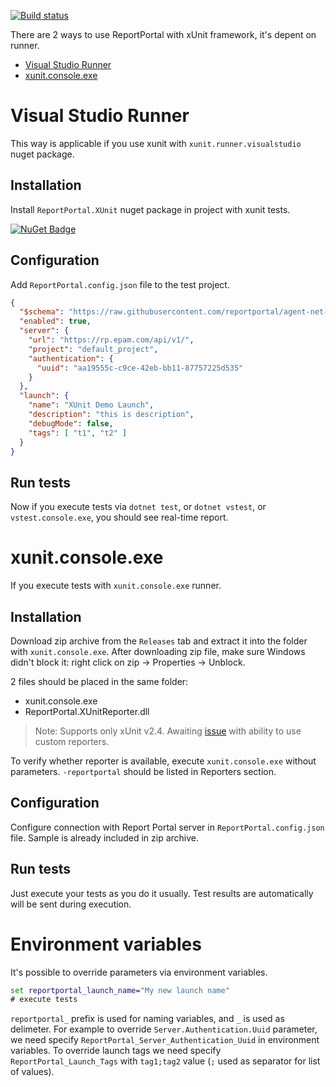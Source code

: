 [![Build status](https://ci.appveyor.com/api/projects/status/2ltljpbft1ofxr32/branch/master?svg=true)](https://ci.appveyor.com/project/nvborisenko/agent-net-xunit/branch/master)

There are 2 ways to use ReportPortal with xUnit framework, it's depent on runner.

- [Visual Studio Runner](#visual-studio-runner)
- [xunit.console.exe](#xunitconsoleexe)

# Visual Studio Runner

This way is applicable if you use xunit with `xunit.runner.visualstudio` nuget package.

## Installation
Install `ReportPortal.XUnit` nuget package in project with xunit tests.

[![NuGet Badge](https://buildstats.info/nuget/reportportal.xunit)](https://www.nuget.org/packages/reportportal.xunit)

## Configuration
Add `ReportPortal.config.json` file to the test project.

```json
{
  "$schema": "https://raw.githubusercontent.com/reportportal/agent-net-xunit/master/src/ReportPortal.XUnitReporter/ReportPortal.config.schema",
  "enabled": true,
  "server": {
    "url": "https://rp.epam.com/api/v1/",
    "project": "default_project",
    "authentication": {
      "uuid": "aa19555c-c9ce-42eb-bb11-87757225d535"
    }
  },
  "launch": {
    "name": "XUnit Demo Launch",
    "description": "this is description",
    "debugMode": false,
    "tags": [ "t1", "t2" ]
  }
}
```

## Run tests
Now if you execute tests via `dotnet test`, or `dotnet vstest`, or `vstest.console.exe`, you should see real-time report.

# xunit.console.exe

If you execute tests with `xunit.console.exe` runner.

## Installation
Download zip archive from the `Releases` tab and extract it into the folder with `xunit.console.exe`. After downloading zip file, make sure Windows didn't block it: right click on zip -> Properties -> Unblock.

2 files should be placed in the same folder:
- xunit.console.exe
- ReportPortal.XUnitReporter.dll

> Note: Supports only xUnit v2.4. Awaiting [issue](https://github.com/xunit/xunit/issues/1874) with ability to use custom reporters.

To verify whether reporter is available, execute `xunit.console.exe` without parameters. `-reportportal` should be listed in Reporters section.

## Configuration
Configure connection with Report Portal server in `ReportPortal.config.json` file. Sample is already included in zip archive.

## Run tests
Just execute your tests as you do it usually. Test results are automatically will be sent during execution.

# Environment variables
It's possible to override parameters via environment variables.
```cmd
set reportportal_launch_name="My new launch name"
# execute tests
```

`reportportal_` prefix is used for naming variables, and `_` is used as delimeter. For example to override `Server.Authentication.Uuid` parameter, we need specify `ReportPortal_Server_Authentication_Uuid` in environment variables. To override launch tags we need specify `ReportPortal_Launch_Tags` with `tag1;tag2` value (`;` used as separator for list of values).
